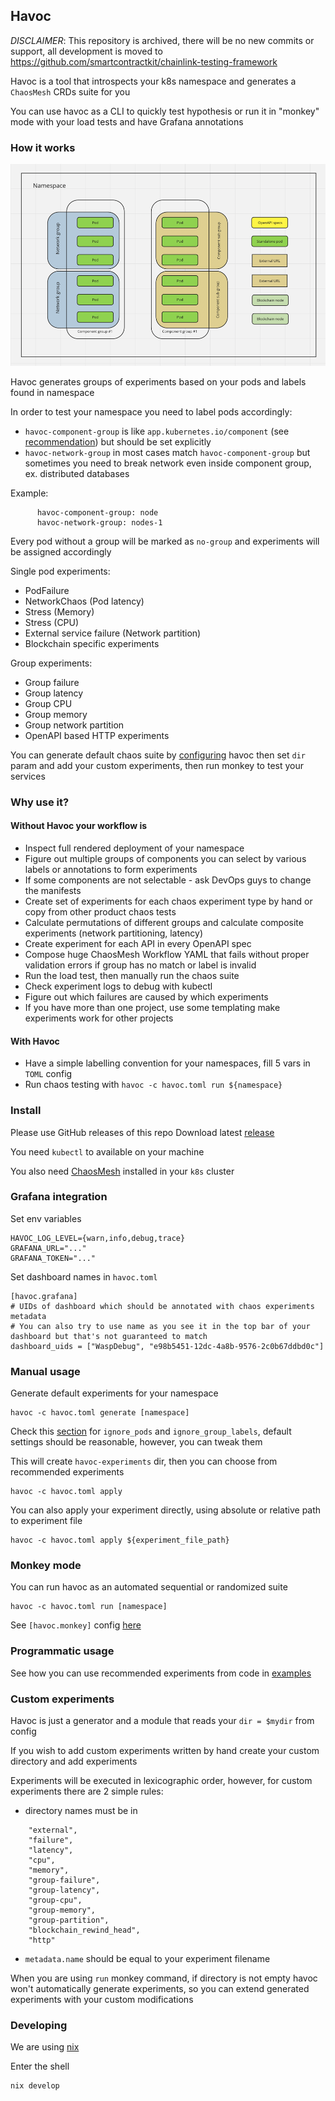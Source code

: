 ## Havoc

*DISCLAIMER*: This repository is archived, there will be no new commits or support, all development is moved to https://github.com/smartcontractkit/chainlink-testing-framework

Havoc is a tool that introspects your k8s namespace and generates a `ChaosMesh` CRDs suite for you

You can use havoc as a CLI to quickly test hypothesis or run it in "monkey" mode with your load tests and have Grafana annotations


### How it works

![img.png](img.png)

Havoc generates groups of experiments based on your pods and labels found in namespace

In order to test your namespace you need to label pods accordingly:
- `havoc-component-group` is like `app.kubernetes.io/component` (see [recommendation](https://kubernetes.io/docs/concepts/overview/working-with-objects/common-labels/)) but should be set explicitly
- `havoc-network-group` in most cases match `havoc-component-group` but sometimes you need to break network even inside component group, ex. distributed databases

Example:
```
      havoc-component-group: node
      havoc-network-group: nodes-1
```

Every pod without a group will be marked as `no-group` and experiments will be assigned accordingly

Single pod experiments:

- PodFailure
- NetworkChaos (Pod latency)
- Stress (Memory)
- Stress (CPU)
- External service failure (Network partition)
- Blockchain specific experiments

Group experiments:

- Group failure
- Group latency
- Group CPU
- Group memory
- Group network partition
- OpenAPI based HTTP experiments

You can generate default chaos suite by [configuring](havoc.toml) havoc then set `dir` param and add your custom experiments, then run monkey to test your services

### Why use it?
#### Without Havoc your workflow is
- Inspect full rendered deployment of your namespace
- Figure out multiple groups of components you can select by various labels or annotations to form experiments
- If some components are not selectable - ask DevOps guys to change the manifests
- Create set of experiments for each chaos experiment type by hand or copy from other product chaos tests
- Calculate permutations of different groups and calculate composite experiments (network partitioning, latency)
- Create experiment for each API in every OpenAPI spec
- Compose huge ChaosMesh Workflow YAML that fails without proper validation errors if group has no match or label is invalid
- Run the load test, then manually run the chaos suite
- Check experiment logs to debug with kubectl
- Figure out which failures are caused by which experiments
- If you have more than one project, use some templating make experiments work for other projects

#### With Havoc
- Have a simple labelling convention for your namespaces, fill 5 vars in `TOML` config
- Run chaos testing with `havoc -c havoc.toml run ${namespace}`

### Install

Please use GitHub releases of this repo
Download latest [release](https://github.com/smartcontractkit/havoc/releases)

You need `kubectl` to available on your machine

You also need [ChaosMesh](https://chaos-mesh.org/) installed in your `k8s` cluster

### Grafana integration
Set env variables
```
HAVOC_LOG_LEVEL={warn,info,debug,trace}
GRAFANA_URL="..."
GRAFANA_TOKEN="..."
```

Set dashboard names in `havoc.toml`
```
[havoc.grafana]
# UIDs of dashboard which should be annotated with chaos experiments metadata
# You can also try to use name as you see it in the top bar of your dashboard but that's not guaranteed to match
dashboard_uids = ["WaspDebug", "e98b5451-12dc-4a8b-9576-2c0b67ddbd0c"]
```

### Manual usage

Generate default experiments for your namespace

```
havoc -c havoc.toml generate [namespace]
```

Check this [section](havoc.toml) for `ignore_pods` and `ignore_group_labels`, default settings should be reasonable, however, you can tweak them

This will create `havoc-experiments` dir, then you can choose from recommended experiments

```
havoc -c havoc.toml apply
```

You can also apply your experiment directly, using absolute or relative path to experiment file
```
havoc -c havoc.toml apply ${experiment_file_path}
```

### Monkey mode
You can run havoc as an automated sequential or randomized suite
```
havoc -c havoc.toml run [namespace]
```
See `[havoc.monkey]` config [here](havoc.toml)

### Programmatic usage

See how you can use recommended experiments from code in [examples](examples)

### Custom experiments

Havoc is just a generator and a module that reads your `dir = $mydir` from config

If you wish to add custom experiments written by hand create your custom directory and add experiments

Experiments will be executed in lexicographic order, however, for custom experiments there are 2 simple rules:
- directory names must be in 
```
    "external",
    "failure",
    "latency",
    "cpu",
    "memory",
    "group-failure",
    "group-latency",
    "group-cpu",
    "group-memory",
    "group-partition",
    "blockchain_rewind_head",
    "http"
```
- `metadata.name` should be equal to your experiment filename

When you are using `run` monkey command, if directory is not empty havoc won't automatically generate experiments, so you can extend generated experiments with your custom modifications

### Developing

We are using [nix](https://nixos.org/)

Enter the shell

```
nix develop
```
